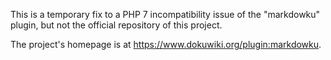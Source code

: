 This is a temporary fix to a PHP 7 incompatibility issue of the "markdowku" plugin, but not the official repository of this project.

The project's homepage is at https://www.dokuwiki.org/plugin:markdowku.
